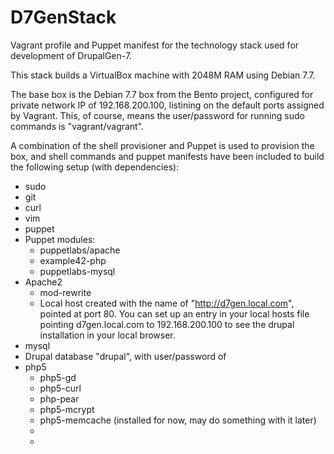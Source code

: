 D7GenStack
==========

Vagrant profile and Puppet manifest for the technology stack used for development of DrupalGen-7.

This stack builds a VirtualBox machine with 2048M RAM using Debian 7.7.

The base box is the Debian 7.7 box from the Bento project, configured for private network IP of 192.168.200.100, listining on the default ports assigned by Vagrant.  This, of course, means the user/password for running sudo commands is "vagrant/vagrant".

A combination of the shell provisioner and Puppet is used to provision the box, and shell commands and puppet manifests have been included to build the following setup (with dependencies):

* sudo
* git
* curl
* vim
* puppet
* Puppet modules:
  * puppetlabs/apache
  * example42-php
  * puppetlabs-mysql
* Apache2
  * mod-rewrite
  * Local host created with the name of "http://d7gen.local.com", pointed at port 80.  You can set up an entry in your local hosts file pointing d7gen.local.com to 192.168.200.100 to see the drupal installation in your local browser.
* mysql
*   Drupal database "drupal", with user/password of 
* php5
  * php5-gd
  * php5-curl
  * php-pear
  * php5-mcrypt
  * php5-memcache (installed for now, may do something with it later)
  * 
  * 


